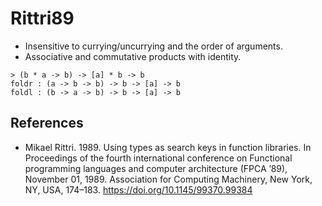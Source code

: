 # Rittri89

- Insensitive to currying/uncurrying and the order of arguments.
- Associative and commutative products with identity.

```text
> (b * a -> b) -> [a] * b -> b
foldr : (a -> b -> b) -> b -> [a] -> b
foldl : (b -> a -> b) -> b -> [a] -> b
```

## References

- Mikael Rittri. 1989. Using types as search keys in function libraries. In Proceedings of the fourth international conference on Functional programming languages and computer architecture (FPCA ’89), November 01, 1989. Association for Computing Machinery, New York, NY, USA, 174–183. https://doi.org/10.1145/99370.99384
